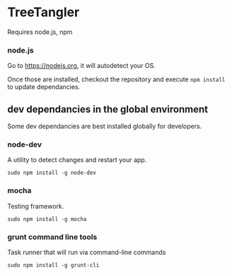 # TreeTangler
Requires node.js, npm

### node.js
Go to https://nodejs.org, it will autodetect your OS. 

Once those are installed, checkout the repository and execute 
```npm install```
to update dependancies.

## dev dependancies in the global environment
Some dev dependancies are best installed globally for developers.

### node-dev
A utility to detect changes and restart your app.

```sudo npm install -g node-dev```

### mocha
Testing framework.

```sudo npm install -g mocha```

### grunt command line tools
Task runner that will run via command-line commands

```sudo npm install -g grunt-cli```

